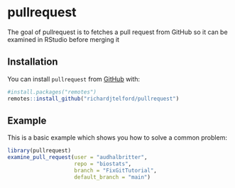 
# pullrequest

<!-- badges: start -->
<!-- badges: end -->

The goal of pullrequest is to fetches a pull request from GitHub so it can be examined in RStudio before merging it



## Installation

You can install `pullrequest` from [GitHub](https://github.com/richardjtelford/pullrequest) with:

``` r
#install.packages("remotes")
remotes::install_github("richardjtelford/pullrequest")
```

## Example

This is a basic example which shows you how to solve a common problem:

``` r
library(pullrequest)
examine_pull_request(user = "audhalbritter",
                     repo = "biostats", 
                     branch = "FixGitTutorial",
                     default_branch = "main") 
```

